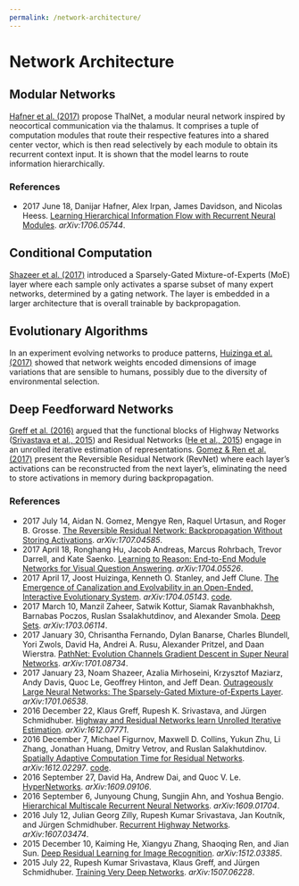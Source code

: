 ```yaml
---
permalink: /network-architecture/
---
```

# Network Architecture

## Modular Networks
 
[Hafner et al. (2017)](https://arxiv.org/abs/1706.05744) propose ThalNet, a modular neural network inspired by neocortical communication via the thalamus. It comprises a tuple of computation modules that route their respective features into a shared center vector, which is then read selectively by each module to obtain its recurrent context input. It is shown that the model learns to route information hierarchically.

### References

* 2017 June 18, Danijar Hafner, Alex Irpan, James Davidson, and Nicolas Heess. [Learning Hierarchical Information Flow with Recurrent Neural Modules](https://arxiv.org/abs/1706.05744). *arXiv:1706.05744*.

## Conditional Computation

[Shazeer et al. (2017)](https://arxiv.org/abs/1701.06538) introduced a Sparsely-Gated Mixture-of-Experts (MoE) layer where each sample only activates a sparse subset of many expert networks, determined by a gating network. The layer is embedded in a larger architecture that is overall trainable by backpropagation.

## Evolutionary Algorithms

In an experiment evolving networks to produce patterns, [Huizinga et al. (2017)](https://arxiv.org/abs/1704.05143) showed that network weights encoded dimensions of image variations that are sensible to humans, possibly due to the diversity of environmental selection.

## Deep Feedforward Networks

[Greff et al. (2016)](https://arxiv.org/abs/1612.07771) argued that the functional blocks of Highway Networks ([Srivastava et al., 2015](https://arxiv.org/abs/1507.06228)) and Residual Networks ([He et al., 2015](https://arxiv.org/abs/1512.03385)) engage in an unrolled iterative estimation of representations. [Gomez & Ren et al. (2017)](https://arxiv.org/abs/1707.04585) present the Reversible Residual Network (RevNet) where each layer’s activations can be reconstructed from the next layer’s, eliminating the need to store activations in memory during backpropagation.

### References

* 2017 July 14, Aidan N. Gomez, Mengye Ren, Raquel Urtasun, and Roger B. Grosse. [The Reversible Residual Network: Backpropagation Without Storing Activations](https://arxiv.org/abs/1707.04585). *arXiv:1707.04585*.
* 2017 April 18, Ronghang Hu, Jacob Andreas, Marcus Rohrbach, Trevor Darrell, and Kate Saenko. [Learning to Reason: End-to-End Module Networks for Visual Question Answering](https://arxiv.org/abs/1704.05526). *arXiv:1704.05526*.
* 2017 April 17, Joost Huizinga, Kenneth O. Stanley, and Jeff Clune. [The Emergence of Canalization and Evolvability in an Open-Ended, Interactive Evolutionary System](https://arxiv.org/abs/1704.05143). *arXiv:1704.05143*. [code](https://github.com/Evolving-AI-Lab/cppnx).
* 2017 March 10, Manzil Zaheer, Satwik Kottur, Siamak Ravanbhakhsh, Barnabas Poczos, Ruslan Ssalakhutdinov, and Alexander Smola. [Deep Sets](https://arxiv.org/abs/1703.06114). *arXiv:1703.06114*.
* 2017 January 30, Chrisantha Fernando, Dylan Banarse, Charles Blundell, Yori Zwols, David Ha, Andrei A. Rusu, Alexander Pritzel, and Daan Wierstra. [PathNet: Evolution Channels Gradient Descent in Super Neural Networks](https://arxiv.org/abs/1701.08734). *arXiv:1701.08734*.
* 2017 January 23, Noam Shazeer, Azalia Mirhoseini, Krzysztof Maziarz, Andy Davis, Quoc Le, Geoffrey Hinton, and Jeff Dean. [Outrageously Large Neural Networks: The Sparsely-Gated Mixture-of-Experts Layer](https://arxiv.org/abs/1701.06538). *arXiv:1701.06538*.
* 2016 December 22, Klaus Greff, Rupesh K. Srivastava, and Jürgen Schmidhuber. [Highway and Residual Networks learn Unrolled Iterative Estimation](https://arxiv.org/abs/1612.07771). *arXiv:1612.07771*.
* 2016 December 7, Michael Figurnov, Maxwell D. Collins, Yukun Zhu, Li Zhang, Jonathan Huang, Dmitry Vetrov, and Ruslan Salakhutdinov. [Spatially Adaptive Computation Time for Residual Networks](https://arxiv.org/abs/1612.02297). *arXiv:1612.02297*. [code](https://github.com/mfigurnov/sact).
* 2016 September 27, David Ha, Andrew Dai, and Quoc V. Le. [HyperNetworks](https://arxiv.org/abs/1609.09106). *arXiv:1609.09106*.
* 2016 September 6, Junyoung Chung, Sungjin Ahn, and Yoshua Bengio. [Hierarchical Multiscale Recurrent Neural Networks](https://arxiv.org/abs/1609.01704). *arXiv:1609.01704*.
* 2016 July 12, Julian Georg Zilly, Rupesh Kumar Srivastava, Jan Koutník, and Jürgen Schmidhuber. [Recurrent Highway Networks](https://arxiv.org/abs/1607.03474). *arXiv:1607.03474*.
* 2015 December 10, Kaiming He, Xiangyu Zhang, Shaoqing Ren, and Jian Sun. [Deep Residual Learning for Image Recognition](https://arxiv.org/abs/1512.03385). *arXiv:1512.03385*.
* 2015 July 22, Rupesh Kumar Srivastava, Klaus Greff, and Jürgen Schmidhuber. [Training Very Deep Networks](https://arxiv.org/abs/1507.06228). *arXiv:1507.06228*.
